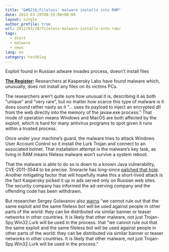 ```yaml
---
title: "&#8216;Fileless' malware installs into RAM"
date: 2012-03-20T08:55:00+00:00
layout: single
author_profile: true
url: 2012/03/20/fileless-malware-installs-into-ram/
tags:
  - alert
  - malware
  - news
lang: en
category: techblog
---
```

Exploit found in Russian adware invades process, doesn't install files 

<a href="http://www.theregister.co.uk/" target="_blank"><strong>The Register</strong></a>**:** Researchers at Kaspersky Labs have found malware which, unusually, does not install any files on its victims PCs. 

The researchers aren’t quite sure how unusual it is, describing it as both “unique” and “very rare”, but no matter how scarce this type of malware is it does sound rather nasty as it “… uses its payload to inject an encrypted dll from the web directly into the memory of the javaw.exe process.” That mode of operation means Windows and MacOS are both affected by the exploit, which is hard for many antivirus programs to spot given it runs within a trusted process. 

Once under your machine’s guard, the malware tries to attack Windows User Account Control so it install the Lurk Trojan and connect to an associated botnet. That installation attempt is the malware’s key task, as living in RAM means fileless malware won’t survive a system reboot. 

That the malware is able to do so is down to a known Java vulnerability, CVE-2011-3544 to be precise. Snoracle has long-since [patched that hole](http://www.oracle.com/technetwork/topics/security/javacpuoct2011-443431.html). Another mitigating factor that will hopefully make this a short-lived attack is the fact Kaspersky picked it up in ads served only on Russian web sites. The security company has informed the ad-serving company and the offending code has been withdrawn. 

But researcher Sergey Golavanov also [warns](http://www.securelist.com/en/blog/687/A_unique_fileless_bot_attacks_news_site_visitors) “we cannot rule out that the same exploit and the same fileless bot will be used against people in other parts of the world: they can be distributed via similar banner or teaser networks in other countries. It is likely that other malware, not just Trojan-Spy.Win32.Lurk will be used in the process. that &#8220;we cannot rule out that the same exploit and the same fileless bot will be used against people in other parts of the world: they can be distributed via similar banner or teaser networks in other countries. It is likely that other malware, not just Trojan-Spy.Win32.Lurk will be used in the process.”